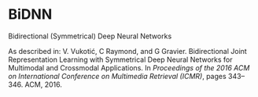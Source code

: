 # BiDNN
Bidirectional (Symmetrical) Deep Neural Networks

As described in: V. Vukotić, C Raymond, and G Gravier. Bidirectional Joint Representation Learning with Symmetrical Deep Neural Networks for Multimodal and Crossmodal Applications. In *Proceedings of the 2016 ACM on International Conference on Multimedia Retrieval (ICMR)*, pages 343–346. ACM, 2016. 
